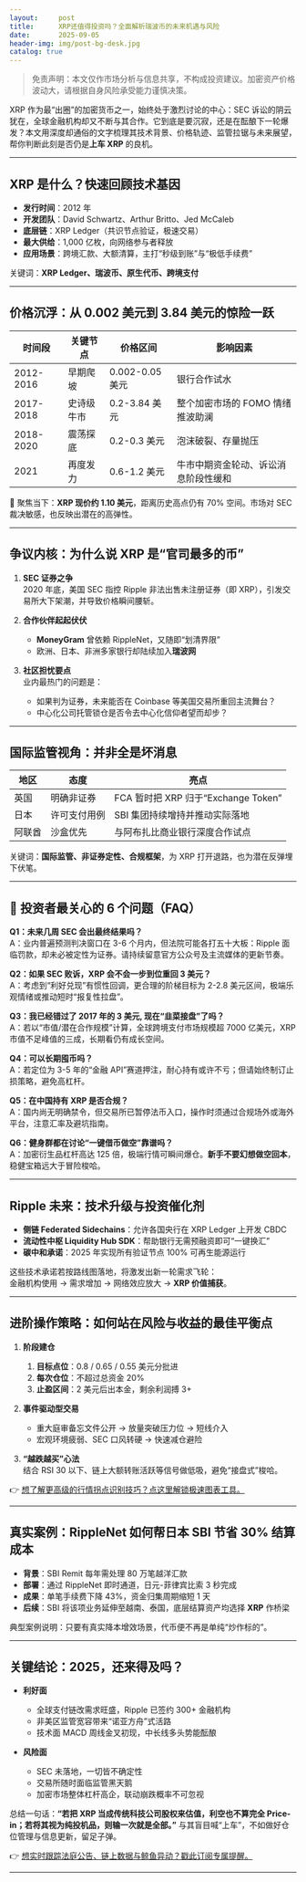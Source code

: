 ```yaml
---
layout:     post
title:      XRP还值得投资吗？全面解析瑞波币的未来机遇与风险
date:       2025-09-05
header-img: img/post-bg-desk.jpg
catalog: true
---
```


> 免责声明：本文仅作市场分析与信息共享，不构成投资建议。加密资产价格波动大，请根据自身风险承受能力谨慎决策。

XRP 作为最“出圈”的加密货币之一，始终处于激烈讨论的中心：SEC 诉讼的阴云犹在，全球金融机构却又不断与其合作。它到底是要沉寂，还是在酝酿下一轮爆发？本文用深度却通俗的文字梳理其技术背景、价格轨迹、监管拉锯与未来展望，帮你判断此刻是否仍是**上车 XRP** 的良机。

---

## XRP 是什么？快速回顾技术基因

- **发行时间**：2012 年  
- **开发团队**：David Schwartz、Arthur Britto、Jed McCaleb  
- **底层链**：XRP Ledger（共识节点验证，极速交易）  
- **最大供给**：1,000 亿枚，向网络参与者释放  
- **应用场景**：跨境汇款、大额清算，主打“秒级到账”与“极低手续费”

关键词：**XRP Ledger、瑞波币、原生代币、跨境支付**

---

## 价格沉浮：从 0.002 美元到 3.84 美元的惊险一跃

| 时间段 | 关键节点 | 价格区间 | 影响因素 |
|---|---|---|---|
| 2012-2016 | 早期爬坡 | 0.002-0.05 美元 | 银行合作试水 |
| 2017-2018 | 史诗级牛市 | 0.2-3.84 美元 | 整个加密市场的 FOMO 情绪推波助澜 |
| 2018-2020 | 震荡探底 | 0.2-0.3 美元 | 泡沫破裂、存量抛压 |
| 2021 | 再度发力 | 0.6-1.2 美元 | 牛市中期资金轮动、诉讼消息阶段性缓和 |

📌 聚焦当下：**XRP 现价约 1.10 美元**，距离历史高点仍有 70% 空间。市场对 SEC 裁决敏感，也反映出潜在的高弹性。

---

## 争议内核：为什么说 XRP 是“官司最多的币”

1. **SEC 证券之争**  
   2020 年底，美国 SEC 指控 Ripple 非法出售未注册证券（即 XRP），引发交易所大下架潮，并导致价格瞬间腰斩。

2. **合作伙伴起起伏伏**  
   - **MoneyGram** 曾依赖 RippleNet，又随即“划清界限”  
   - 欧洲、日本、非洲多家银行却陆续加入**瑞波网**

3. **社区担忧要点**  
   业内最热门的问题是：  
   - 如果判为证券，未来能否在 Coinbase 等美国交易所重回主流舞台？  
   - 中心化公司托管锁仓是否令去中心化信仰者望而却步？

---

## 国际监管视角：并非全是坏消息

| 地区 | 态度 | 亮点 |
|---|---|---|
| 英国 | 明确非证券 | FCA 暂时把 XRP 归于“Exchange Token” |
| 日本 | 许可支付用例 | SBI 集团持续增持并推动实际落地 |
| 阿联酋 | 沙盒优先 | 与阿布扎比商业银行深度合作试点 |

关键词：**国际监管、非证券定性、合规框架**，为 XRP 打开退路，也为潜在反弹埋下伏笔。

---

## 🔮 投资者最关心的 6 个问题（FAQ）

**Q1：未来几周 SEC 会出最终结果吗？**  
A：业内普遍预测判决窗口在 3-6 个月内，但法院可能各打五十大板：Ripple 面临罚款，却未必被定性为证券。请持续留意官方公众号及主流媒体的更新节奏。

**Q2：如果 SEC 败诉，XRP 会不会一步到位重回 3 美元？**  
A：考虑到“利好兑现”有惯性回调，更合理的阶梯目标为 2-2.8 美元区间，极端乐观情绪或推动短时“报复性拉盘”。

**Q3：我已经错过了 2017 年的 3 美元, 现在“韭菜接盘”了吗？**  
A：若以“市值/潜在合作规模”计算，全球跨境支付市场规模超 7000 亿美元，XRP 市值不足峰值的三成，长期看仍有成长空间。

**Q4：可以长期囤币吗？**  
A：若定位为 3-5 年的“金融 API”赛道押注，耐心持有或许不亏；但请始终制订止损策略，避免高杠杆。

**Q5：在中国持有 XRP 是否合规？**  
A：国内尚无明确禁令，但交易所已暂停法币入口，操作时须通过合规场外或海外平台，注意汇率及避坑指南。

**Q6：健身群都在讨论“一键借币做空”靠谱吗？**  
A：加密衍生品杠杆高达 125 倍，极端行情可瞬间爆仓。**新手不要幻想做空回本**，稳健宝箱远大于冒险梭哈。

---

## Ripple 未来：技术升级与投资催化剂

- **侧链 Federated Sidechains**：允许各国央行在 XRP Ledger 上开发 CBDC  
- **流动性中枢 Liquidity Hub SDK**：帮助银行无需预融资即可“一键换汇”  
- **碳中和承诺**：2025 年实现所有验证节点 100% 可再生能源运行

这些技术承诺若按路线图落地，将激发出新一轮需求飞轮：  
金融机构使用 → 需求增加 → 网络效应放大 → **XRP 价值捕获**。

---

## 进阶操作策略：如何站在风险与收益的最佳平衡点

1. **阶段建仓**  
   1. **目标点位**：0.8 / 0.65 / 0.55 美元分批进  
   2. **每次仓位**：不超过总资金 20%  
   3. **止盈区间**：2 美元后出本金，剩余利润搏 3+

2. **事件驱动型交易**  
   - 重大庭审备忘文件公开 → 放量突破压力位 → 短线介入  
   - 宏观环境疲弱、SEC 口风转硬 → 快速减仓避险

3. **“越跌越买”心法**  
   结合 RSI 30 以下、链上大额转账活跃等信号做低吸，避免“接盘式”梭哈。

👉 [想了解更高级的行情拐点识别技巧？点这里解锁极速图表工具。](https://okxdog.com/)

---

## 真实案例：RippleNet 如何帮日本 SBI 节省 30% 结算成本

- **背景**：SBI Remit 每年需处理 80 万笔越洋汇款  
- **部署**：通过 RippleNet 即时通道，日元-菲律宾比索 3 秒完成  
- **成果**：单笔手续费下降 43%，资金归集周期缩短 1 天  
- **后续**：SBI 将该项业务延伸至越南、泰国，底层结算资产均选择 **XRP** 作桥梁

典型案例说明：只要有真实降本增效场景，代币便不再是单纯“炒作标的”。

---

## 关键结论：2025，还来得及吗？

- **利好面**  
  - 全球支付链改需求旺盛，Ripple 已签约 300+ 金融机构  
  - 非美区监管宽容带来“诺亚方舟”式活路  
  - 技术面 MACD 周线金叉初现，中长线多头势能酝酿

- **风险面**  
  - SEC 未落地，一切皆不确定性  
  - 交易所随时面临监管黑天鹅  
  - 加密市场整体杠杆高企，联动崩跌概率不可忽视

总结一句话：**“若把 XRP 当成传统科技公司股权来估值，利空也不算完全 Price-in；若将其视为纯投机品，则输一次就是全部。”** 与其盲目喊“上车”，不如做好仓位管理与信息更新，留足子弹。

👉 [想实时跟踪法庭公告、链上数据与鲸鱼异动？戳此订阅专属提醒。](https://okxdog.com/)

---